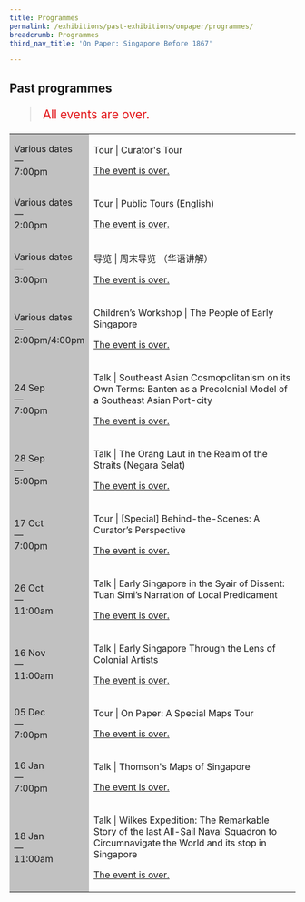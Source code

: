 ```yaml
---
title: Programmes
permalink: /exhibitions/past-exhibitions/onpaper/programmes/
breadcrumb: Programmes
third_nav_title: 'On Paper: Singapore Before 1867'

---
```



<!-- 

Colours
Upcoming: default colour
Past: #c1c1c1

-->

<section class="section__progs">

<div class="container__description">
    <div class="row">
        <div class="col is-10-mobile">

<h2>Past programmes</h2>

<blockquote style="color: #E21216; font-size: 150%;">All events are over.</blockquote>

<table class="table table-v">
    <tr>
        <td style="background-color: #c1c1c1;">Various dates<br>
            &mdash;<br>
            7:00pm</td>
        <td>
            <p>Tour &#124; Curator's Tour</p>
            <p><a href="/programmes/onpaper/curator-tours/">The event is over.</a></p>
        </td>
    </tr>    
    <tr>
        <td style="background-color: #c1c1c1;">Various dates<br>
            &mdash;<br>
            2:00pm</td>
        <td>
            <p>Tour &#124; Public Tours (English)</p>
            <p><a href="/programmes/onpaper/public-tours/">The event is over.</a></p>
        </td>
    </tr>    
    <tr>
        <td style="background-color: #c1c1c1;">Various dates<br>
            &mdash;<br>
            3:00pm</td>
        <td>
            <p>导览 &#124; 周末导览 （华语讲解）</p>
            <p><a href="/programmes/onpaper/public-tours/">The event is over.</a></p>
        </td>
    </tr>         
    <tr>
        <td style="background-color: #c1c1c1;">Various dates<br>
            &mdash;<br>
            2:00pm/4:00pm</td>
        <td>
            <p>Children’s Workshop &#124; The People of Early Singapore</p>
            <p><a href="/programmes/onpaper/children-workshops/">The event is over.</a></p>
        </td>
    </tr>     
    <tr>
        <td style="background-color: #c1c1c1;">24 Sep<br>
            &mdash;<br>
            7:00pm</td>
        <td>
            <p>Talk &#124; Southeast Asian Cosmopolitanism on its Own Terms: Banten as a Precolonial Model of a Southeast Asian Port-city</p>
            <p><a href="/programmes/onpaper/20190924-talk/">The event is over.</a></p>
        </td>
    </tr>    
    <tr>
        <td style="background-color: #c1c1c1;">28 Sep<br>
            &mdash;<br>
            5:00pm</td>
        <td>
            <p>Talk &#124; The Orang Laut in the Realm of the Straits (Negara Selat)</p>
            <p><a href="/programmes/onpaper/20190928-talk/">The event is over.</a></p>
        </td>
    </tr>
    <tr>
        <td style="background-color: #c1c1c1;">17 Oct<br>
            &mdash;<br>
            7:00pm</td>
        <td>
            <p>Tour &#124; &#91;Special&#93; Behind-the-Scenes: A Curator’s Perspective</p>
            <p><a href="/programmes/onpaper/curator-tours/">The event is over.</a></p>
        </td>
    </tr>    
    <tr>
        <td style="background-color: #c1c1c1;">26 Oct<br>
            &mdash;<br>
            11:00am</td>
        <td>
            <p>Talk &#124; Early Singapore in the Syair of Dissent: Tuan Simi’s Narration of Local Predicament</p>
            <p><a href="/programmes/onpaper/20191026-talk/">The event is over.</a></p>
        </td>
    </tr>     
    <tr>
        <td style="background-color: #c1c1c1;">16 Nov<br>
            &mdash;<br>
            11:00am</td>
        <td>
            <p>Talk &#124; Early Singapore Through the Lens of Colonial Artists</p>
            <p><a href="/programmes/onpaper/20191116-talk/">The event is over.</a></p>
        </td>
    </tr>    
    <tr>
        <td style="background-color: #c1c1c1;">05 Dec<br>
            &mdash;<br>
            7:00pm</td>
        <td>
            <p>Tour &#124; On Paper: A Special Maps Tour</p>
            <p><a href="/programmes/onpaper/20201205-tour/">The event is over.</a></p>
        </td>
    </tr>    
    <tr>
        <td style="background-color: #c1c1c1;">16 Jan<br>
            &mdash;<br>
            7:00pm</td>
        <td>
            <p>Talk &#124; Thomson's Maps of Singapore</p>
            <p><a href="/programmes/onpaper/20200116-talk/">The event is over.</a></p>
        </td>
    </tr>     
    <tr>
        <td style="background-color: #c1c1c1;">18 Jan<br>
            &mdash;<br>
            11:00am</td>
        <td>
            <p>Talk &#124; Wilkes Expedition: The Remarkable Story of the last All-Sail Naval Squadron to Circumnavigate the World and its stop in Singapore</p>
            <p><a href="/programmes/onpaper/20200118-talk/">The event is over.</a></p>
        </td>
    </tr>    
</table>
        </div>
    </div>
</div>
</section>